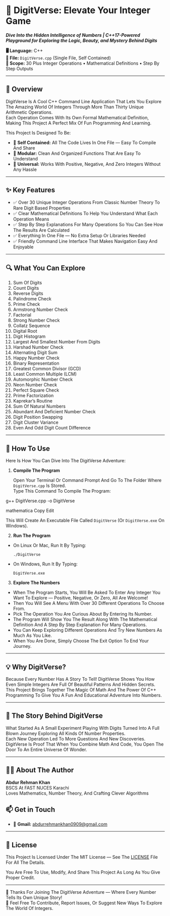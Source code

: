 # 🌌 DigitVerse: Elevate Your Integer Game 

  **_Dive Into the Hidden Intelligence of Numbers | C++17-Powered Playground for Exploring the Logic, Beauty, and Mystery Behind Digits_** 

**🖥 Language:** C++  
**📄 File:** `DigitVerse.cpp` (Single File, Self Contained)  
**🧮 Scope:** 30 Plus Integer Operations • Mathematical Definitions • Step By Step Outputs

---

## 📜 Overview

DigitVerse Is A Cool C++ Command Line Application That Lets You Explore The Amazing World Of Integers Through More Than Thirty Unique Arithmetic Operations.  
Each Operation Comes With Its Own Formal Mathematical Definition, Making This Project A Perfect Mix Of Fun Programming And Learning.

This Project Is Designed To Be:

- 🔹 **Self Contained:** All The Code Lives In One File — Easy To Compile And Share  
- 🔹 **Modular:** Clean And Organized Functions That Are Easy To Understand  
- 🔹 **Universal:** Works With Positive, Negative, And Zero Integers Without Any Hassle  

---

## ✨ Key Features

- ✅ Over 30 Unique Integer Operations From Classic Number Theory To Rare Digit Based Properties  
- ✅ Clear Mathematical Definitions To Help You Understand What Each Operation Means  
- ✅ Step By Step Explanations For Many Operations So You Can See How The Results Are Calculated  
- ✅ Everything In One File — No Extra Setup Or Libraries Needed  
- ✅ Friendly Command Line Interface That Makes Navigation Easy And Enjoyable

---

## 🔍 What You Can Explore

1. Sum Of Digits  
2. Count Digits  
3. Reverse Digits  
4. Palindrome Check  
5. Prime Check  
6. Armstrong Number Check  
7. Factorial  
8. Strong Number Check  
9. Collatz Sequence  
10. Digital Root  
11. Digit Histogram  
12. Largest And Smallest Number From Digits  
13. Harshad Number Check  
14. Alternating Digit Sum  
15. Happy Number Check  
16. Binary Representation  
17. Greatest Common Divisor (GCD)  
18. Least Common Multiple (LCM)  
19. Automorphic Number Check  
20. Neon Number Check  
21. Perfect Square Check  
22. Prime Factorization  
23. Kaprekar’s Routine  
24. Sum Of Natural Numbers  
25. Abundant And Deficient Number Check  
26. Digit Position Swapping  
27. Digit Cluster Variance  
28. Even And Odd Digit Count Difference

---

## 🚀 How To Use

Here Is How You Can Dive Into The DigitVerse Adventure:

1. **Compile The Program**

   Open Your Terminal Or Command Prompt And Go To The Folder Where `DigitVerse.cpp` Is Stored.  
   Type This Command To Compile The Program:

g++ DigitVerse.cpp -o DigitVerse

mathematica
Copy
Edit

This Will Create An Executable File Called `DigitVerse` (Or `DigitVerse.exe` On Windows).

2. **Run The Program**

- On Linux Or Mac, Run It By Typing:
  ```
  ./DigitVerse
  ```

- On Windows, Run It By Typing:
  ```
  DigitVerse.exe
  ```

3. **Explore The Numbers**

- When The Program Starts, You Will Be Asked To Enter Any Integer You Want To Explore — Positive, Negative, Or Zero, All Are Welcome!  
- Then You Will See A Menu With Over 30 Different Operations To Choose From.  
- Pick The Operation You Are Curious About By Entering Its Number.  
- The Program Will Show You The Result Along With The Mathematical Definition And A Step By Step Explanation For Many Operations.  
- You Can Keep Exploring Different Operations And Try New Numbers As Much As You Like.  
- When You Are Done, Simply Choose The Exit Option To End Your Journey.

---

## 💡 Why DigitVerse?

Because Every Number Has A Story To Tell! DigitVerse Shows You How Even Simple Integers Are Full Of Beautiful Patterns And Hidden Secrets.  
This Project Brings Together The Magic Of Math And The Power Of C++ Programming To Give You A Fun And Educational Adventure Into Numbers.

---

## 🌌 The Story Behind DigitVerse

What Started As A Small Experiment Playing With Digits Turned Into A Full Blown Journey Exploring All Kinds Of Number Properties.  
Each New Operation Led To More Questions And New Discoveries. DigitVerse Is Proof That When You Combine Math And Code, You Open The Door To An Entire Universe Of Wonder.

---

## 👨‍💻 About The Author

**Abdur Rehman Khan**  
BSCS At FAST NUCES Karachi  
Loves Mathematics, Number Theory, And Crafting Clever Algorithms  

## 📫 **Get in Touch**
- 📧 **Gmail:** [abdurrehmankhan0909@gmail.com](mailto:abdurrehmankhan0909@gmail.com)  

---

## 📜 License

This Project Is Licensed Under The MIT License — See The [LICENSE](LICENSE) File For All The Details.

You Are Free To Use, Modify, And Share This Project As Long As You Give Proper Credit.

---

🙏 Thanks For Joining The DigitVerse Adventure — Where Every Number Tells Its Own Unique Story!  
🌟 Feel Free To Contribute, Report Issues, Or Suggest New Ways To Explore The World Of Integers.
